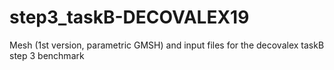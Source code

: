 # step3_taskB-DECOVALEX19
Mesh (1st version, parametric GMSH) and input files for the decovalex taskB step 3 benchmark
